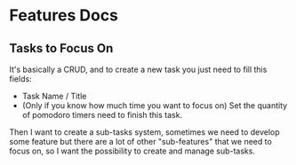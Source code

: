 # Features Docs

## Tasks to Focus On
It's basically a CRUD, and to create a new task you just need to fill this fields:
- Task Name / Title
- (Only if you know how much time you want to focus on) Set the quantity of pomodoro timers need to finish this task.

Then I want to create a sub-tasks system, sometimes we need to develop some feature but there are a lot of other "sub-features" that we need to focus on, so I want the possibility to create and manage sub-tasks.


